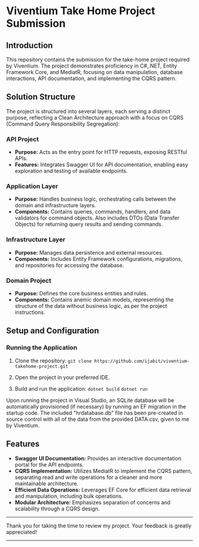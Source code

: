 # Viventium Take Home Project Submission

## Introduction

This repository contains the submission for the take-home project required by Viventium. The project demonstrates proficiency in C#,.NET, Entity Framework Core, and MediatR, focusing on data manipulation, database interactions, API documentation, and implementing the CQRS pattern.

## Solution Structure

The project is structured into several layers, each serving a distinct purpose, reflecting a Clean Architecture approach with a focus on CQRS (Command Query Responsibility Segregation):

### API Project

- **Purpose:** Acts as the entry point for HTTP requests, exposing RESTful APIs.
- **Features:** Integrates Swagger UI for API documentation, enabling easy exploration and testing of available endpoints.

### Application Layer

- **Purpose:** Handles business logic, orchestrating calls between the domain and infrastructure layers.
- **Components:** Contains queries, commands, handlers, and data validators for command objects. Also includes DTOs (Data Transfer Objects) for returning query results and sending commands.

### Infrastructure Layer

- **Purpose:** Manages data persistence and external resources.
- **Components:** Includes Entity Framework configurations, migrations, and repositories for accessing the database.

### Domain Project

- **Purpose:** Defines the core business entities and rules.
- **Components:** Contains anemic domain models, representing the structure of the data without business logic, as per the project instructions.

## Setup and Configuration

### Running the Application

1. Clone the repository:
`git clone https://github.com/ijabit/viventium-takehome-project.git`

2. Open the project in your preferred IDE.

3. Build and run the application:
`dotnet build`
`dotnet run`


Upon running the project in Visual Studio, an SQLite database will be automatically provisioned (if necessary) by running an EF migration in the startup code. The included "hrdatabase.db" file has been pre-created in source control with all of the data from the provided DATA.csv, given to me by Viventium.

## Features

- **Swagger UI Documentation:** Provides an interactive documentation portal for the API endpoints.
- **CQRS Implementation:** Utilizes MediatR to implement the CQRS pattern, separating read and write operations for a cleaner and more maintainable architecture.
- **Efficient Data Operations:** Leverages EF Core for efficient data retrieval and manipulation, including bulk operations.
- **Modular Architecture:** Emphasizes separation of concerns and scalability through a CQRS design.

---

Thank you for taking the time to review my project. Your feedback is greatly appreciated!

---